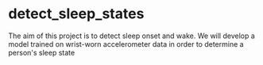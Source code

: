 # detect_sleep_states
The aim of this project is to detect sleep onset and wake. We will develop a model trained on wrist-worn accelerometer data in order to determine a person's sleep state
